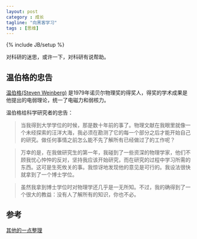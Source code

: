 ```yaml
---
layout: post
category : 成长
tagline: "向黑客学习"
tags : [思维]
---
```

{% include JB/setup %}

对科研的迷思，或许一下，对科研有说帮助。

## 温伯格的忠告 ##

[温伯格(Steven Weinberg)](http://en.wikipedia.org/wiki/Steven_Weinberg) 是1979年诺贝尔物理奖的得奖人，得奖的学术成果是他提出的电弱理论，统一了电磁力和弱核力。

温伯格给科学研究者的忠告：

> 当我得到大学学位的时候，那是数十年前的事了。物理文献在我眼里就像一个未经探索的汪洋大海，我必须在勘测了它的每一个部分之后才能开始自己的研究。做任何事情之前怎么能不先了解所有已经做过了的工作呢？  

> 万幸的是，在我做研究生的第一年，我碰到了一些资深的物理学家，他们不顾我忧心忡忡的反对，坚持我应该开始研究，而在研究的过程中学习所需的东西。这可是生死攸关的事。我惊讶地发现他的意见是可行的。我设法很快就拿到了一个博士学位。

> 虽然我拿到博士学位时对物理学还几乎是一无所知。不过，我的确得到了一个很大的教益：没有人了解所有的知识，你也不必。

## 参考 ##

[其他的一点整理](http://jeremiahzhang.github.io/%E8%B7%91%E6%AD%A5/2015/02/09/My-Running-Philosophy/)